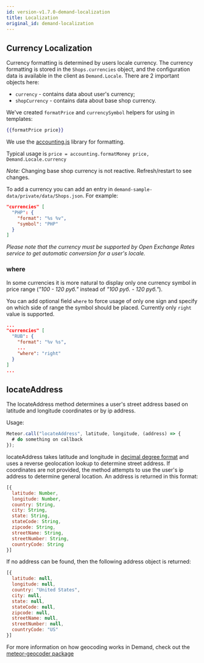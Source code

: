 ```yaml
---
id: version-v1.7.0-demand-localization
title: Localization
original_id: demand-localization
---
```

    
## Currency Localization

Currency formatting is determined by users locale currency. The currency formatting is stored in the `Shops.currencies` object, and the configuration data is available in the client as `Demand.Locale`. There are 2 important objects here:

- `currency` - contains data about user's currency;
- `shopCurrency` - contains data about base shop currency.

We've created `formatPrice` and `currencySymbol` helpers for using in templates:

```handlebars
{{formatPrice price}}
```

We use the [accounting.js](https://openexchangerates.github.io/accounting.js/) library for formatting.

Typical usage is `price = accounting.formatMoney price, Demand.Locale.currency`

_Note:_ Changing base shop currency is not reactive. Refresh/restart to see changes.

To add a currency you can add an entry in `demand-sample-data/private/data/Shops.json`. For example:

```json
"currencies" [
  "PHP": {
    "format": "%s %v",
    "symbol": "PHP"
  }
]
```

_Please note that the currency must be supported by Open Exchange Rates service to get automatic conversion for a user's locale._

### where

In some currencies it is more natural to display only one currency symbol in price range (_"100 - 120 руб."_ instead of _"100 руб. - 120 руб."_).

You can add optional field `where` to force usage of only one sign and specify on which side of range the symbol should be placed. Currently only `right` value is supported.

```json
...
"currencies" [
  "RUB": {
    "format": "%v %s",
    ...
    "where": "right"
  }
]
...
```

## locateAddress

The locateAddress method determines a user's street address based on latitude and longitude coordinates or by ip address.

Usage:

```js
Meteor.call("locateAddress", latitude, longitude, (address) => {
  # do something on callback
});
```

locateAddress takes latitude and longitude in [decimal degree format](https://en.wikipedia.org/wiki/Decimal_degrees) and uses a reverse geolocation lookup to determine street address. If coordinates are not provided, the method attempts to use the user's ip address to determine general location. An address is returned in this format:

```js
[{
  latitude: Number,
  longitude: Number,
  country: String,
  city: String,
  state: String,
  stateCode: String,
  zipcode: String,
  streetName: String,
  streetNumber: String,
  countryCode: String
}]
```

If no address can be found, then the following address object is returned:

```js
[{
  latitude: null,
  longitude: null,
  country: "United States",
  city: null,
  state: null,
  stateCode: null,
  zipcode: null,
  streetName: null,
  streetNumber: null,
  countryCode: "US"
}]
```

For more information on how geocoding works in Demand, check out the [meteor-geocoder package](https://github.com/aldeed/meteor-geocoder)
